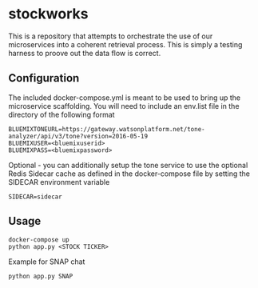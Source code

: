# stockworks
This is a repository that attempts to orchestrate the use of our microservices
into a coherent retrieval process.  This is simply a testing harness to proove out
the data flow is correct.


## Configuration
The included docker-compose.yml is meant to be used to bring up the microservice
scaffolding. You will need to include an env.list file in the directory of the following
format

    BLUEMIXTONEURL=https://gateway.watsonplatform.net/tone-analyzer/api/v3/tone?version=2016-05-19
    BLUEMIXUSER=<bluemixuserid>
    BLUEMIXPASS=<bluemixpassword>
    
Optional - you can additionally setup the tone service to use the optional Redis Sidecar cache
as defined in the docker-compose file by setting the SIDECAR environment variable

    SIDECAR=sidecar


## Usage

    docker-compose up
    python app.py <STOCK TICKER>

Example for SNAP chat

    python app.py SNAP

